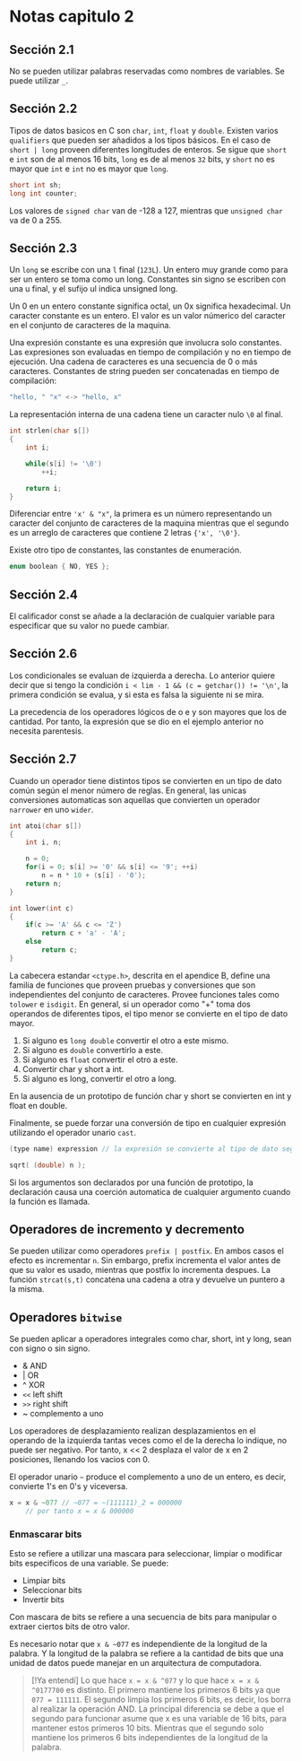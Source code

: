 # Notas capitulo 2

## Sección 2.1

No se pueden utilizar palabras reservadas como nombres de variables. Se puede utilizar `_`. 

## Sección 2.2

Tipos de datos basicos en C son `char`, `int`, `float` y `double`. Existen varios `qualifiers` que pueden ser añadidos a los tipos básicos. En el caso de `short | long` proveen diferentes longitudes de enteros. Se sigue que `short` e `int` son de al menos 16 bits, `long` es de al menos `32` bits, y `short` no es mayor que `int` e `int` no es mayor que `long`. 

```c
short int sh;
long int counter;
```

Los valores de `signed char` van de -128 a 127, mientras que `unsigned char` va de 0 a 255. 

## Sección 2.3

Un `long` se escribe con una `l` final (`123L`). Un entero muy grande como para ser un entero se toma como un long. Constantes sin signo se escriben con una u final, y el sufijo ul indica unsigned long. 

Un 0 en un entero constante significa octal, un 0x significa hexadecimal. Un caracter constante es un entero. El valor es un valor númerico del caracter en el conjunto de caracteres de la maquina. 

Una expresión constante es una expresión que involucra solo constantes. Las expresiones son evaluadas en tiempo de compilación y no en tiempo de ejecución. Una cadena de caracteres es una secuencia de 0 o más caracteres. Constantes de string pueden ser concatenadas en tiempo de compilación:

```c
"hello, " "x" <-> "hello, x"
```

La representación interna de una cadena tiene un caracter nulo `\0` al final. 


```c
int strlen(char s[])
{
    int i;

    while(s[i] != '\0')
        ++i;

    return i;
}
```

Diferenciar entre `'x' & "x"`, la primera es un número representando un caracter del conjunto de caracteres de la maquina mientras que el segundo es un arreglo de caracteres que contiene 2 letras `{'x', '\0'}`. 

Existe otro tipo de constantes, las constantes de enumeración. 

```c
enum boolean { NO, YES };
```

## Sección 2.4 

El calificador const se añade a la declaración de cualquier variable para especificar que su valor no puede cambiar. 

## Sección 2.6

Los condicionales se evaluan de izquierda a derecha. Lo anterior quiere decir que si tengo la condición `i < lim - 1 && (c = getchar()) != '\n'`, la primera condición se evalua, y si esta es falsa la siguiente ni se mira. 

La precedencia de los operadores lógicos de o e y son mayores que los de cantidad. Por tanto, la expresión que se dio en el ejemplo anterior no necesita parentesis. 

## Sección 2.7
Cuando un operador tiene distintos tipos se convierten en un tipo de dato común según el menor número de reglas. En general, las unicas conversiones automaticas son aquellas que convierten un operador `narrower` en uno `wider`. 

```c
int atoi(char s[])
{
    int i, n;

    n = 0;
    for(i = 0; s[i] >= '0' && s[i] <= '9'; ++i)
        n = n * 10 + (s[i] - '0');
    return n;
}

int lower(int c)
{
    if(c >= 'A' && c <= 'Z')
        return c + 'a' - 'A';
    else
        return c;
}
```

La cabecera estandar `<ctype.h>`, descrita en el apendice B, define una familia de funciones que proveen pruebas y conversiones que son independientes del conjunto de caracteres. Provee funciones tales como `tolower` e `isdigit`. En general, si un operador como "+" toma dos operandos de diferentes tipos, el tipo menor se convierte en el tipo de dato mayor. 

1. Si alguno es `long double` convertir el otro a este mismo.
2. Si alguno es `double` convertirlo a este.
3. Si alguno es `float` convertir el otro a este.
4. Convertir char y short a int.
5. Si alguno es long, convertir el otro a long.

En la ausencia de un prototipo de función char y short se convierten en int y float en double.

Finalmente, se puede forzar una conversión de tipo en cualquier expresión utilizando el operador unario `cast`. 

```c
(type name) expression // la expresión se convierte al tipo de dato según las reglas arriba

sqrt( (double) n );
```

Si los argumentos son declarados por una función de prototipo, la declaración causa una coerción automatica de cualquier argumento cuando la función es llamada.

## Operadores de incremento y decremento

Se pueden utilizar como operadores `prefix | postfix`. En ambos casos el efecto es incrementar `n`. Sin embargo, prefix incrementa el valor antes de que su valor es usado, mientras que postfix lo incrementa despues. La función `strcat(s,t)` concatena una cadena  a otra y devuelve un puntero a la misma. 

## Operadores `bitwise`
Se pueden aplicar a operadores integrales como char, short, int y long, sean con signo o sin signo.

- & AND
- | OR
- ^ XOR
- `<<` left shift
- `>>` right shift
- ~ complemento a uno

Los operadores de desplazamiento realizan desplazamientos en el operando de la izquierda tantas veces como el de la derecha lo indique, no puede ser negativo. Por tanto, x << 2 desplaza el valor de x en 2 posiciones, llenando los vacios con 0.

El operador unario `~` produce el complemento a uno de un entero, es decir, convierte 1's en 0's y viceversa. 

```c
x = x & ~077 // ~077 = ~(111111)_2 = 000000
    // por tanto x = x & 000000
```

### Enmascarar bits

Esto se refiere a utilizar una mascara para seleccionar, limpiar o modificar bits especificos de una variable. Se puede:

- Limpiar bits
- Seleccionar bits
- Invertir bits

Con mascara de bits se refiere a una secuencia de bits para manipular o extraer ciertos bits de otro valor.

Es necesario notar que `x & ~077` es independiente de la longitud de la palabra. Y la longitud de la palabra se refiere a la cantidad de bits que una unidad de datos puede manejar en un arquitectura de computadora.  

> [!Ya entendí]
> Lo que hace `x = x & ^077` y lo que hace `x = x & ^0177700` es distinto.
> El primero mantiene los primeros 6 bits ya que `077 = 111111`. El segundo
> limpia los primeros 6 bits, es decir, los borra al realizar la operación AND. 
> La principal diferencia se debe a que el segundo para funcionar asume que x es una
> variable de 16 bits, para mantener estos primeros 10 bits. Mientras que el segundo
> solo mantiene los primeros 6 bits independientes de la longitud de la palabra.

